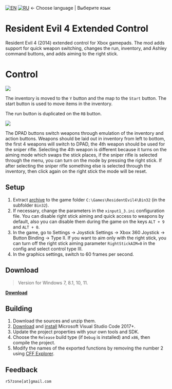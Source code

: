 [![EN](https://user-images.githubusercontent.com/9499881/33184537-7be87e86-d096-11e7-89bb-f3286f752bc6.png)](https://github.com/r57zone/RE4ExtendedControl/) 
[![RU](https://user-images.githubusercontent.com/9499881/27683795-5b0fbac6-5cd8-11e7-929c-057833e01fb1.png)](https://github.com/r57zone/RE4ExtendedControl/blob/master/README.RU.md)
← Choose language | Выберите язык

# Resident Evil 4 Extended Control
Resident Evil 4 (2014) extended control for Xbox gamepads. The mod adds support for quick weapon switching, changes the run, inventory, and Ashley command buttons, and adds aiming to the right stick.

# Control
[![](https://github-production-user-asset-6210df.s3.amazonaws.com/9499881/275010772-cfe5f18c-53bd-492c-b6f0-60f68fbc2d7f.png)](https://youtu.be/yFFzgANoAXo)

The inventory is moved to the `Y` button and the map to the `Start` button. The start button is used to move items in the inventory.


The run button is duplicated on the `RB` button.

[![](https://github-production-user-asset-6210df.s3.amazonaws.com/9499881/275028951-b59e1f5e-dcd0-4322-bc51-58b5ff594a73.jpg)](https://youtu.be/yFFzgANoAXo)

The DPAD buttons switch weapons through emulation of the inventory and action buttons. Weapons should be laid out in inventory from left to bottom, the first 4 weapons will switch to DPAD, the 4th weapon should be used for the sniper rifle. Selecting the 4th weapon is different because it turns on the aiming mode which swaps the stick places, if the sniper rifle is selected through the menu, you can turn on the mode by pressing the right stick. If after selecting the sniper rifle something else is selected through the inventory, then click again on the right stick the mode will be reset.

## Setup
1. Extract [archive](https://github.com/r57zone/RE4ExtendedControl/releases) to the game folder `C:\Games\ResidentEvil4\Bin32` (in the subfolder `Bin32`).
2. If necessary, change the parameters in the `xinput1_3.ini` configuration file. You can disable right stick aiming and quick access to weapons by default, also you can disable them during the game on the keys `ALT + 9` and `ALT + 0`.
3. In the game, go to Settings → Joystick Settings → Xbox 360 Joystick → Button Binding → Type II. If you want to aim only with the right stick, you can turn off the right stick aiming parameter `RightStickAIM=0` in the config and select control type III.
4. In the graphics settings, switch to 60 frames per second.

## Download
>Version for Windows 7, 8.1, 10, 11.

**[Download](https://github.com/r57zone/RE4ExtendedControl/releases)**

## Building
1. Download the sources and unzip them.
2. [Download](https://code.visualstudio.com/download) and [install](https://github.com/r57zone/RE4ExtendedControl/assets/9499881/69dafce6-fd57-4768-83eb-c1bb69901f07) Microsoft Visual Studio Code 2017+.
3. Update the project properties with your own tools and SDK.
4. Choose the `Release` build type (if `Debug` is installed) and `x86`, then compile the project.
5. Modify the names of the exported functions by removing the number 2 using [CFF Explorer](https://ntcore.com/?page_id=388).

## Feedback
`r57zone[at]gmail.com`
